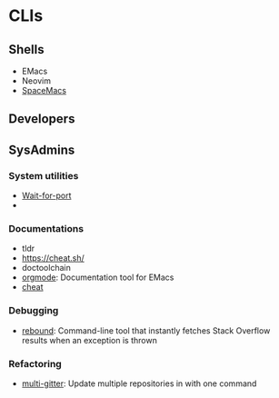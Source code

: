 # CLIs


## Shells

* EMacs
* Neovim
* [SpaceMacs](https://www.spacemacs.org/#)

## Developers

## SysAdmins

### System utilities

- [Wait-for-port](https://github.com/bitnami/wait-for-port)
-
### Documentations
* tldr
* https://cheat.sh/
* doctoolchain
* [orgmode](https://orgmode.org/index.html): Documentation tool for EMacs
* [cheat]()

### Debugging

* [rebound](https://github.com/shobrook/rebound): Command-line tool that instantly fetches Stack Overflow results when an exception is thrown


### Refactoring

* [multi-gitter](https://github.com/lindell/multi-gitter): Update multiple repositories in with one command
